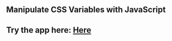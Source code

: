 ## Manipulate CSS Variables with JavaScript

## Try the app here:  <a href="https://avakrishn.github.io/css-variables/">Here</a>